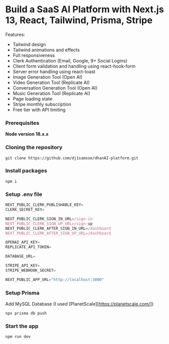 # Build a SaaS AI Platform with Next.js 13, React, Tailwind, Prisma, Stripe

Features:

- Tailwind design
- Tailwind animations and effects
- Full responsiveness
- Clerk Authentication (Email, Google, 9+ Social Logins)
- Client form validation and handling using react-hook-form
- Server error handling using react-toast
- Image Generation Tool (Open AI)
- Video Generation Tool (Replicate AI)
- Conversation Generation Tool (Open AI)
- Music Generation Tool (Replicate AI)
- Page loading state
- Stripe monthly subscription
- Free tier with API limiting

### Prerequisites

**Node version 18.x.x**

### Cloning the repository

```shell
git clone https://github.com/dj1samsoe/dhanAI-platform.git
```

### Install packages

```shell
npm i
```

### Setup .env file

```js
NEXT_PUBLIC_CLERK_PUBLISHABLE_KEY=
CLERK_SECRET_KEY=

NEXT_PUBLIC_CLERK_SIGN_IN_URL=/sign-in
NEXT_PUBLIC_CLERK_SIGN_UP_URL=/sign-up
NEXT_PUBLIC_CLERK_AFTER_SIGN_IN_URL=/dashboard
NEXT_PUBLIC_CLERK_AFTER_SIGN_UP_URL=/dashboard

OPENAI_API_KEY=
REPLICATE_API_TOKEN=

DATABASE_URL=

STRIPE_API_KEY=
STRIPE_WEBHOOK_SECRET=

NEXT_PUBLIC_APP_URL="http://localhost:3000"
```

### Setup Prisma

Add MySQL Database (I used [PlanetScale][https://planetscale.com/])

```shell
npx prisma db push

```

### Start the app

```shell
npm run dev
```
